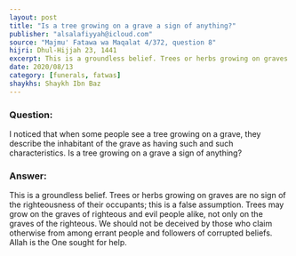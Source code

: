 ```yaml
---
layout: post
title: "Is a tree growing on a grave a sign of anything?"
publisher: "alsalafiyyah@icloud.com"
source: "Majmu' Fatawa wa Maqalat 4/372, question 8"
hijri: Dhul-Hijjah 23, 1441
excerpt: This is a groundless belief. Trees or herbs growing on graves are no sign of the righteousness of their occupants; this is a false assumption.
date: 2020/08/13
category: [funerals, fatwas]
shaykhs: Shaykh Ibn Baz
---
```


### Question:
I noticed that when some people see a tree growing on a grave, they describe the inhabitant of the grave as having such and such characteristics. Is a tree growing on a grave a sign of anything?

### Answer:
This is a groundless belief. Trees or herbs growing on graves are no sign of the righteousness of their occupants; this is a false assumption. Trees may grow on the graves of righteous and evil people alike, not only on the graves of the righteous. We should not be deceived by those who claim otherwise from among errant people and followers of corrupted beliefs. Allah is the One sought for help.

